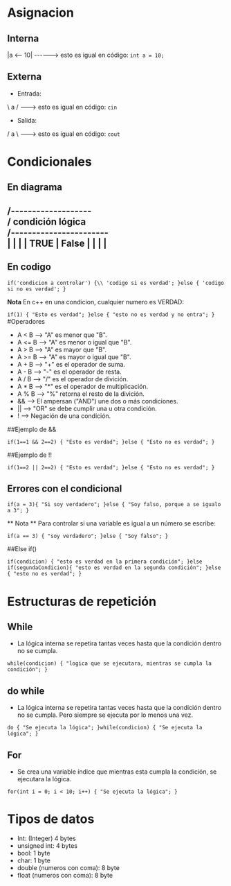 # Asignacion

## Interna

|a <-- 10| ------> esto es igual en código: `int a = 10;`

## Externa

- Entrada:

\ a / ---> esto es igual en código: `cin`

- Salida:

/ a \ ---> esto es igual en código: `cout`

# Condicionales

## En diagrama

  /-------------------\
 /	condición lógica   \
/-----------------------\
|			|	   	    |
|	TRUE	|	False   |
|			|	   	    |
-------------------------

## En codigo

`
if('condicion a controlar') {\\
	'codigo si es verdad';
}else {
	'codigo si no es verdad';
}
`

**Nota** En c++ en una condicion, cualquier numero es VERDAD:

`
if(1) {
	"Esto es verdad";
}else {
	"esto no es verdad y no entra";
}
`
#Operadores

- A < B --> "A" es menor que "B".
- A <= B --> "A" es menor o igual que "B".
- A > B --> "A" es mayor que "B".
- A >= B --> "A" es mayor o igual que "B".
- A + B --> "+" es el operador de suma.
- A - B --> "-" es el operador de resta.
- A / B --> "/" es el operador de divición.
- A * B --> "*" es el operador de multiplicación.
- A % B --> "%" retorna el resto de la divición.
- && --> El ampersan ("AND") une dos o más condiciones.
- || --> "OR" se debe cumplir una u otra condición.
- ! --> Negación de una condición.

##Ejemplo de &&

`
if(1==1 && 2==2) {
    "Esto es verdad";
}else {
    "Esto no es verdad";
}
`

##Ejemplo de !!

`
if(1==2 || 2==2) {
    "Esto es verdad";
}else {
    "Esto no es verdad";
}
`

## Errores con el condicional

`
if(a = 3){
	"Si soy verdadero";
}else {
	"Soy falso, porque a se igualo a 3";
}
`

** Nota ** Para controlar si una variable es igual a un número se escribe:

`
if(a == 3) {
	"soy verdadero";
}else {
	"Soy falso";
}
`

##Else if()

`
if(condicion) {
	"esto es verdad en la primera condición";
}else if(segundaCondicion){
	"esto es verdad en la segunda condición";
}else {
	"esto no es verdad";
}
`

# Estructuras de repetición

## While

- La lógica interna se repetira tantas veces hasta que la condición dentro no se cumpla.

`
while(condicion) {
	"logica que se ejecutara, mientras se cumpla la condición";
}
`

## do while

- La lógica interna se repetira tantas veces hasta que la condición dentro no se cumpla. Pero siempre se ejecuta por lo menos una vez.

`
do {
	"Se ejecuta la lógica";
}while(condicion) {
	"Se ejecuta la lógica";
}
`	

## For
- Se crea una variable índice que mientras esta cumpla la condición, se ejecutara la lógica.

`
for(int i = 0; i < 10; i++) {
	"Se ejecuta la lógica";
}
`

# Tipos de datos

- Int: (Integer) 				4 bytes
- unsigned int:					4 bytes
- bool:							1 byte
- char:							1 byte
- double (numeros con coma):	8 byte
- float (numeros con coma):		8 byte
